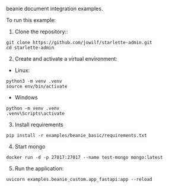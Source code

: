 beanie document integration examples.

To run this example:

1. Clone the repository::

```shell
git clone https://github.com/jowilf/starlette-admin.git
cd starlette-admin
```

2. Create and activate a virtual environment:

* Linux:

```shell
python3 -m venv .venv
source env/bin/activate
```

* Windows

```shell
python -m venv .venv
.venv\Scripts\activate
```

3. Install requirements

```shell
pip install -r examples/beanie_basic/requirements.txt
```

4. Start mongo

```shell
docker run -d -p 27017:27017 --name test-mongo mongo:latest
```

5. Run the application:

```shell
uvicorn examples.beanie_custom.app_fastapi:app --reload
```
